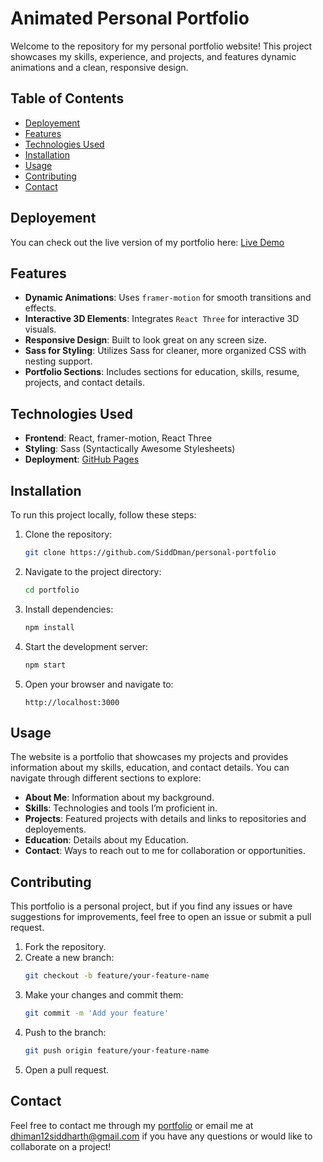 # Animated Personal Portfolio

Welcome to the repository for my personal portfolio website! This project showcases my skills, experience, and projects, and features dynamic animations and a clean, responsive design.

## Table of Contents
- [Deployement](#deployement)
- [Features](#features)
- [Technologies Used](#technologies-used)
- [Installation](#installation)
- [Usage](#usage)
- [Contributing](#contributing)
- [Contact](#contact)

## Deployement
You can check out the live version of my portfolio here: [Live Demo](https://sidddman.github.io/personal-portfolio/)

## Features
- **Dynamic Animations**: Uses `framer-motion` for smooth transitions and effects.
- **Interactive 3D Elements**: Integrates `React Three` for interactive 3D visuals.
- **Responsive Design**: Built to look great on any screen size.
- **Sass for Styling**: Utilizes Sass for cleaner, more organized CSS with nesting support.
- **Portfolio Sections**: Includes sections for education, skills, resume, projects, and contact details.

## Technologies Used
- **Frontend**: React, framer-motion, React Three
- **Styling**: Sass (Syntactically Awesome Stylesheets)
- **Deployment**: [ GitHub Pages](https://sidddman.github.io/personal-portfolio/)

## Installation

To run this project locally, follow these steps:

1. Clone the repository:
    ```bash
    git clone https://github.com/SiddDman/personal-portfolio
    ```
2. Navigate to the project directory:
    ```bash
    cd portfolio
    ```
3. Install dependencies:
    ```bash
    npm install
    ```
4. Start the development server:
    ```bash
    npm start
    ```
5. Open your browser and navigate to:
    ```
    http://localhost:3000
    ```

## Usage
The website is a portfolio that showcases my projects and provides information about my skills, education, and contact details. You can navigate through different sections to explore:

- **About Me**: Information about my background.
- **Skills**: Technologies and tools I’m proficient in.
- **Projects**: Featured projects with details and links to repositories and deployements.
- **Education**: Details about my Education.
- **Contact**: Ways to reach out to me for collaboration or opportunities.

## Contributing
This portfolio is a personal project, but if you find any issues or have suggestions for improvements, feel free to open an issue or submit a pull request.

1. Fork the repository.
2. Create a new branch:
    ```bash
    git checkout -b feature/your-feature-name
    ```
3. Make your changes and commit them:
    ```bash
    git commit -m 'Add your feature'
    ```
4. Push to the branch:
    ```bash
    git push origin feature/your-feature-name
    ```
5. Open a pull request.

## Contact
Feel free to contact me through my [portfolio](https://sidddman.github.io/personal-portfolio/) or email me at [dhiman12siddharth@gmail.com](mailto:dhiman12siddharth@gmail.com) if you have any questions or would like to collaborate on a project!
